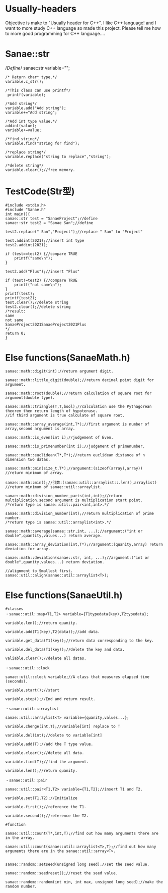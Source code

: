 # Usually-headers
Objective is make to "Usually header for C++". I like C++ language! and I want to more study C++ language so made this project. Please tell me how to more good programming for C++ language....

# Sanae::str
  /*Define*/
  sanae::str variable="";
  
	/* Return char* type.*/
	variable.c_str();
	
  	/*This class can use printf*/
 	 printf(variable);
	
	/*Add string*/
	variable.add("Add string");
	variable+="Add string";
	
	/*Add int type value.*/
	addint(value);
  	variable+=value;
	
	/*find string*/
	variable.find("string for find");
	
	/*replace string*/
	variable.replace("string to replace","string");
	
	/*delete string*/
	variable.clear();//free memory.
# TestCode(Str型)
 	#include <stdio.h>
	#include "Sanae.h"
	int main(){
	sanae::str test = "SanaeProject";//define
	sanae::str test2 = "Sanae San";//define

	test2.replace(" San","Project");//replace " San" to "Project"
	
	test.addint(2021);//insert int type
	test2.addint(2021);

	if (test==test2) {//compare TRUE
		printf("same\n");
	}

	test2.add("Plus");//insert "Plus"

	if (test!=test2) {//compare TRUE
		printf("not same\n");
	}
	printf(test);
	printf(test2);
	test.clear();//delete string
	test2.clear();//delete string
	/*result:
	same
	not same
	SanaeProject2021SanaeProject2021Plus
	*/
	return 0;
 	}
 # Else functions(SanaeMath.h)
	sanae::math::digit(int);//return argument digit.
	
	sanae::math::little_digit(double);//return decimal point digit for argument.
	
	sanae::math::root(double);//return calculation of square root for argument(double type).
	
	sanae::math::triangle(T,T,bool);//calculation use the Pythagorean theorem then return length of hypotenuse.
	//if third argument is true calculate of square root.
	
	sanae::math::array_average(int,T*);//first argument is number of array,second argument is array.
	
	sanae::math::is_even(int i);//judgement of Even.
	
	sanae::math::is_primenumber(int i);//judgement of primenumber.
	
	sanae::math::euclidean(T*,T*);//return euclidean distance of n dimension two datas.
	
	sanae::math::min(size_t,T*);//argument:(sizeof(array),array))
	//return minimum of array.	
	
	sanae::math::min();//引数:(sanae::util::arraylist::.len(),arraylist)
	//return minimum of sanae::util::arraylist.
	
	sanae::math::division_number_parts(int,int);//return multiplication,second argument is multiplication start point.
	/*return type is sanae::util::pair<int,int>.*/
	
	sanae::math::division_number(int);//return multiplication of prime number.
	/*return type is sanae::util::arraylist<int>.*/	
	
	sanae::math::average(sanae::str,int, ...);//argument:("int or double",quantity,values...) return average.
	
	sanae::math::array_deviation(int,T*);//argument:(quanity,array) return deviation for array.
	
	sanae::math::deviation(sanae::str, int, ...);//argument:("int or double",quanity,values...) return deviation.
	
	//alignment to Smallest first.
	sanae::util::align(sanae::util::arraylist<T>);
	
# Else functions(SanaeUtil.h)
	#classes
	・sanae::util::map<T1,T2> variable={T1typedata(key),T2typedata};
	
	variable.len();//return quanity.

	variable.add(T1(key),T2(data));//add data.
	
	variable.get_data(T1(key));//return data corresponding to the key.
	
	variable.del_data(T1(key));//delete the key and data.
	
	valiable.clear();//delete all datas.
	
	・sanae::util::clock

	sanae::util::clock variable;//A class that measures elapsed time (seconds).
	
	variable.start();//start
	
	variable.stop();//End and return result.
	
	・sanae::util::arraylist
	
	sanae::util::arraylist<T> variable={quanity,values...};

	variable.chenge(int,T);//variable[int] replace to T
	
	variable.del(int);//delete to variable[int]

	variable.add(T);//add the T type value.

	variable.clear();//delete all data.
	
	variable.find(T);//find the argument.
	
	variable.len();//return quanity.
	
	・sanae::util::pair
	
	sanae::util::pair<T1,T2> variable={T1,T2};//insert T1 and T2.
	
	variable.set(T1,T2);//Initialize
	
	variable.first();//reference the T1.
	
	variable.second();//reference the T2.
	
	#function
	
	sanae::util::count(T*,int,T);//find out how many arguments there are in the array.

	sanae::util::count(sanae::util::arraylist<T>,T);//find out how many arguments there are in the sanae::util::array<T>.
		
	
	sanae::random::setseed(unsigned long seed);//set the seed value.
	
	sanae::random::seedreset();//reset the seed value.
	
	sanae::random::random(int min, int max, unsigned long seed);//make the random number.
